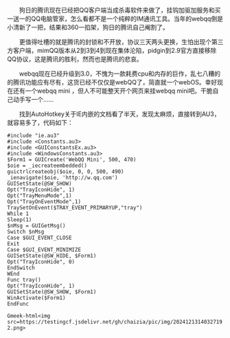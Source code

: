 &emsp;&emsp;狗日的腾讯现在已经把QQ客户端当成杀毒软件来做了，挂钩加驱加服务和买一送一的QQ电脑管家，怎么看都不是一个纯粹的IM通讯工具。当年的webqq倒是小清新了一把，结果和360一掐架，狗日的腾讯自己阉割了。

&emsp;&emsp;更值得吐槽的就是腾讯的封锁和不开放，协议三天两头更换，生怕出现个第三方客户端，mimQQ版本从2到3到4到现在集体沦陷，pidgin到2.9官方直接移除QQ协议，这是腾讯的胜利，然而也是腾讯的悲哀。

&emsp;&emsp;webqq现在已经升级到3.0，不愧为一款耗费cpu和内存的巨作，乱七八糟的的腾讯功能应有尽有，这货已经不仅仅是webQQ了，简直就一个webOS。幸好现在还有一个webqq mini ，但人不可能整天开个网页来挂webqq mini吧。干脆自己动手写一个……

&emsp;&emsp;找到AutoHotkey关于IE内嵌的文档看了半天，发现太麻烦，直接转到AU3，就容易多了，代码如下：

```
#include "ie.au3"
#include <Constants.au3>
#include <GUIConstantsEx.au3>
#include <WindowsConstants.au3>
$Form1 = GUICreate('WebQQ Mini', 500, 470)
$oie = _iecreateembedded()
guictrlcreateobj($oie, 0, 0, 500, 490)
_ienavigate($oie, 'http://w.qq.com')
GUISetState(@SW_SHOW)
Opt("TrayIconHide", 1)
Opt("TrayMenuMode",1)
Opt("TrayOnEventMode",1)
TraySetOnEvent($TRAY_EVENT_PRIMARYUP,"tray")
While 1
Sleep(1)
$nMsg = GUIGetMsg()
Switch $nMsg
Case $GUI_EVENT_CLOSE
Exit
Case $GUI_EVENT_MINIMIZE
GUISetState(@SW_HIDE, $Form1)
Opt("TrayIconHide", 0)
EndSwitch
WEnd
Func tray()
Opt("TrayIconHide", 1)
GUISetState(@SW_SHOW, $Form1)
WinActivate($Form1)
EndFunc
```

`Gmeek-html<img src=https://testingcf.jsdelivr.net/gh/chaizia/pic/img/20241213140327192.png>`

<!-- ##{"timestamp":1312453536}## -->